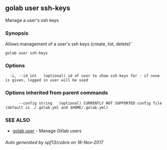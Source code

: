 ## golab user ssh-keys

Manage a user's ssh keys

### Synopsis


Allows management of a user's ssh keys (create, list, delete)'

```
golab user ssh-keys
```

### Options

```
  -i, --id int   (optional) id of user to show ssh-keys for - if none is given, logged in user will be used
```

### Options inherited from parent commands

```
      --config string   (optional) CURRENTLY NOT SUPPORTED config file (default is ./.golab.yml and $HOME/.golab.yml)
```

### SEE ALSO
* [golab user](golab_user.md)	 - Manage Gitlab users

###### Auto generated by spf13/cobra on 18-Nov-2017
